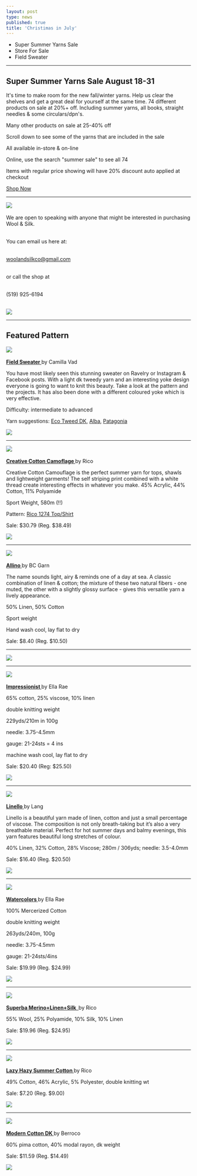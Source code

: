 ```yaml
---
layout: post
type: news
published: true
title: 'Christimas in July'
---
```


- Super Summer Yarns Sale
- Store For Sale
- Field Sweater

<hr />
<h2>Super Summer Yarns Sale August 18-31</h2>

<p>It's time to make room for the new fall/winter yarns. Help us clear the shelves and get a great deal for yourself at the same time. 74 different products on sale at 20%+ off. Including summer yarns, all books, straight needles & some circulars/dpn's.

Many other products on sale at 25-40% off

Scroll down to see some of the yarns that are included in the sale

All available in-store & on-line

Online, use the search "summer sale" to see all 74

Items with regular price showing will have 20% discount auto applied at checkout</p>

<a href="https://www.woolandsilkcoshop.com/search?q=summer+sale">Shop Now</a>
<hr/>

 <p><a href="https://www.woolandsilkcoshop.com/products/eco-tweed-chunky"><img src="/img/for_sale.jpg"></a> <br /><br />
We are open to speaking with anyone that might be interested in purchasing Wool & Silk.<br /><br />

You can email us here at:<br /><br />

<a href="woolandsilkco@gmail.com">woolandsilkco@gmail.com</a><br /><br />

or call the shop at<br /><br />

(519) 925-6194<br /><br />
  
  <a href="https://www.woolandsilkcoshop.com/"><img src="/img/btn_wool_pink.jpg"></a> </p>

<hr />

<h2>Featured Pattern</h2>

 <p><a href="https://www.ravelry.com/patterns/library/field-sweater"><img src="/img/fieldsweater.jpg"> <br /><br />
 </a><a href="https://www.ravelry.com/patterns/library/field-sweater"><strong>Field Sweater </strong></a>by Camilla Vad
<p>You have most likely seen this stunning sweater on Ravelry or Instagram & Facebook posts. With a light dk tweedy yarn and an interesting yoke design everyone is going to want to knit this beauty. Take a look at the pattern and the projects. It has also been done with a different coloured yoke which is very effective.

Difficulty: intermediate to advanced

Yarn suggestions: <a href="https://www.woolandsilkcoshop.com/products/eco-tweed-dk">Eco Tweed DK</a>, <a href="https://www.woolandsilkcoshop.com/products/alba">Alba</a>, <a href="https://www.woolandsilkcoshop.com/products/patagonia">Patagonia</a></p>
    
 <a href="https://www.ravelry.com/patterns/library/field-sweater"><img src="/img/btn_fieldsweater.jpg"></a> <br />
<hr/>
 <p><a href="https://www.woolandsilkcoshop.com/products/creative-cotton-camouflage"><img src="/img/cottoncammo.jpg"> <br /><br />
 </a><a href="https://www.woolandsilkcoshop.com/products/creative-cotton-camouflage"><strong>Creative Cotton Camoflage </strong></a>by Rico
<p>Creative Cotton Camouflage is the perfect summer yarn for tops, shawls and lightweight garments! The self striping print combined with a white thread create interesting effects in whatever you make. 45% Acrylic, 44% Cotton, 11% Polyamide

Sport Weight, 580m (!!)

Pattern: <a href="https://www.woolandsilkcoshop.com/products/creative-cotton-camouflage">Rico 1274 Top/Shirt</a></p>
<p>Sale: $30.79 (Reg. $38.49)</p>
    
  <a href="https://www.woolandsilkcoshop.com/products/creative-cotton-camouflage"><img src="/img/btn_cottoncammo.jpg"></a> <br />
<hr/>
 <p><a href="https://www.woolandsilkcoshop.com/products/allino"><img src="/img/allino.jpg"> <br /><br />
 </a><a href="https://www.woolandsilkcoshop.com/products/allino"><strong>Allino </strong></a>by BC Garn
<p>The name sounds light, airy & reminds one of a day at sea. A classic combination of linen & cotton; the mixture of these two natural fibers - one muted, the other with a slightly glossy surface - gives this versatile yarn a lively appearance.

50% Linen, 50% Cotton

Sport weight

Hand wash cool, lay flat to dry

<p>Sale: $8.40 (Reg. $10.50)</p>
<hr>

    
  <a href="https://www.woolandsilkcoshop.com/products/allino"><img src="/img/btn_allino.jpg"></a> <br />
<hr/>
 <p><a href="https://www.woolandsilkcoshop.com/products/impressionist"><img src="/img/impressionist.jpg"> <br /><br />
 </a><a href="https://www.woolandsilkcoshop.com/products/impressionist"><strong>Impressionist </strong></a>by Ella Rae
<p>65% cotton, 25% viscose, 10% linen

double knitting weight

229yds/210m in 100g

needle: 3.75-4.5mm

gauge: 21-24sts = 4 ins

machine wash cool, lay flat to dry

<p>Sale: $20.40 (Reg: $25.50)</p>
    
  <a href="https://www.woolandsilkcoshop.com/products/impressionist"><img src="/img/btn_impressionist.jpg"></a> <br />

<hr/>
 <p><a href="https://www.woolandsilkcoshop.com/products/linello"><img src="/img/linello.jpg"> <br /><br />
 </a><a href="https://www.woolandsilkcoshop.com/products/linello"><strong>Linello </strong></a>by Lang
<p>Linello is a beautiful yarn made of linen, cotton and just a small percentage of viscose. The composition is not only breath-taking but it’s also a very breathable material. Perfect for hot summer days and balmy evenings, this yarn features beautiful long stretches of colour.

40% Linen, 32% Cotton, 28% Viscose; 280m / 306yds; needle: 3.5-4.0mm

<p>Sale: $16.40 (Reg. $20.50)</p>
    
 <a href="https://www.woolandsilkcoshop.com/products/linello"><img src="/img/btn_linello.jpg"></a> <br />
<hr/>
<p><a href="https://www.woolandsilkcoshop.com/products/watercolors"><img src="/img/watercolors.jpg"> <br /><br />
 </a><a href="https://www.woolandsilkcoshop.com/products/watercolors"><strong>Watercolors </strong></a>by Ella Rae
<p>100% Mercerized Cotton

double knitting weight

263yds/240m, 100g

needle: 3.75-4.5mm

gauge: 21-24sts/4ins
<p>Sale: $19.99 (Reg. $24.99)</p>
    
 <a href="https://www.woolandsilkcoshop.com/products/watercolors"><img src="/img/btn_watercolors.jpg"></a> <br />

<hr/>
<p><a href="https://www.woolandsilkcoshop.com/products/superba-merino-linen-silk-sock"><img src="/img/superba.jpg"> <br /><br />
 </a><a href="https://www.woolandsilkcoshop.com/products/superba-merino-linen-silk-sock"><strong>Superba Merino+Linen+Silk  </strong></a>by Rico
<p>55% Wool, 25% Polyamide, 10% Silk, 10% Linen
<p>Sale: $19.96 (Reg. $24.95)</p>
    
<a href="https://www.woolandsilkcoshop.com/products/superba-merino-linen-silk-sock"><img src="/img/btn_superba.jpg"></a> <br />
<hr/>
<p><a href="https://www.woolandsilkcoshop.com/products/creative-lazy-hazy-summer-cotton"><img src="/img/lazyhazy.jpg"> <br /><br />
 </a><a href="https://www.woolandsilkcoshop.com/products/creative-lazy-hazy-summer-cotton"><strong>Lazy Hazy Summer Cotton </strong></a>by Rico
<p>49% Cotton, 46% Acrylic, 5% Polyester, double knitting wt</p>

<p>Sale: $7.20 (Reg. $9.00)</p>
    
<a href="https://www.woolandsilkcoshop.com/products/creative-lazy-hazy-summer-cotton"><img src="/img/btn_lazyhazy.jpg"></a> <br />
<hr>
<p><a href="https://www.woolandsilkcoshop.com/products/modern-cotton-dk"><img src="/img/moderncotton.jpg"> <br /><br />
 </a><a href="https://www.woolandsilkcoshop.com/products/modern-cotton-dk"><strong>Modern Cotton DK </strong></a>by Berroco</p>
<p>60% pima cotton, 40% modal rayon, dk weight</p>
<p>Sale: $11.59 (Reg. $14.49)</p>
    
<a href="https://www.woolandsilkcoshop.com/products/modern-cotton-dk"><img src="/img/btn_moderncotton.jpg"></a> <br />



